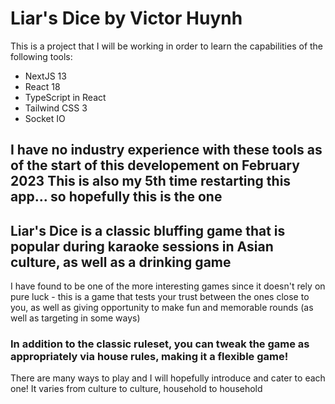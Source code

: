# Liar's Dice by Victor Huynh 
This is a project that I will be working in order to learn the capabilities of the following tools:
- NextJS 13
- React 18
- TypeScript in React
- Tailwind CSS 3
- Socket IO

I have no industry experience with these tools as of the start of this developement on February 2023
This is also my 5th time restarting this app... so hopefully this is the one
---
## Liar's Dice is a classic bluffing game that is popular during karaoke sessions in Asian culture, as well as a drinking game
I have found to be one of the more interesting games since it doesn't rely on pure luck - this is a game that tests your trust between the ones close to you, as well as giving opportunity to make fun and memorable rounds (as well as targeting in some ways)
### In addition to the classic ruleset, you can tweak the game as appropriately via house rules, making it a flexible game!
There are many ways to play and I will hopefully introduce and cater to each one!
It varies from culture to culture, household to household
